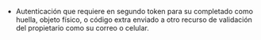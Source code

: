 - Autenticación que requiere en segundo token para su completado como huella, objeto físico, o código extra enviado a otro recurso de validación del propietario como su correo o celular.